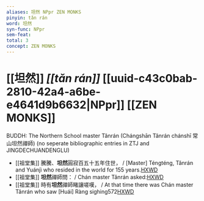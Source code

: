 ```yaml
---
aliases: 坦然 NPpr ZEN MONKS
pinyin: tǎn rán
word: 坦然
syn-func: NPpr
sem-feat: 
total: 3
concept: ZEN MONKS 
---
```

# [[坦然]] *[[tǎn rán]]*  [[uuid-c43c0bab-2810-42a4-a6be-e4641d9b6632|NPpr]] [[ZEN MONKS]]
BUDDH: The Northern School master Tǎnrán (Chángshān Tǎnrán chánshī 常山坦然禪師) (no seperate bibliographic entries in ZTJ and JINGDECHUANDENGLU)
 - [[祖堂集]] 騰騰、**坦然**圓寂百五十五年住世， / [Master] Téngténg, Tǎnrán and Yuánjì who resided in the world for 155 years.[HXWD](https://hxwd.org/textview.html?location=KR6q0002_Yan_002-1068a.150)
 - [[祖堂集]] **坦然**禪師問： / Chán master Tǎnrán asked:[HXWD](https://hxwd.org/textview.html?location=KR6q0002_Yan_003-1110a.5)
 - [[祖堂集]] 時有**坦然**禪師睹讓嗟嘆， / At that time there was Chán master Tǎnrán who saw [Huái] Ràng sighing572[HXWD](https://hxwd.org/textview.html?location=KR6q0002_Yan_003-1143a.9)